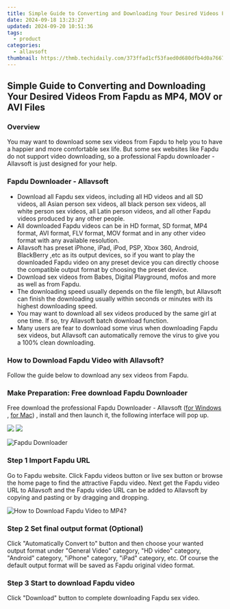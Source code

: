 ```yaml
---
title: Simple Guide to Converting and Downloading Your Desired Videos From Fapdu as MP4, MOV or AVI Files
date: 2024-09-18 13:23:27
updated: 2024-09-20 10:51:36
tags:
  - product
categories:
  - allavsoft
thumbnail: https://thmb.techidaily.com/373ffad1cf53faed0d680dfb4d0a7667079f49182ce78c94936651febf489146.jpg
---
```


## Simple Guide to Converting and Downloading Your Desired Videos From Fapdu as MP4, MOV or AVI Files

### Overview

You may want to download some sex videos from Fapdu to help you to have a happier and more comfortable sex life. But some sex websites like Fapdu do not support video downloading, so a professional Fapdu downloader - Allavsoft is just designed for your help.

### Fapdu Downloader - Allavsoft

* Download all Fapdu sex videos, including all HD videos and all SD videos, all Asian person sex videos, all black person sex videos, all white person sex videos, all Latin person videos, and all other Fapdu videos produced by any other people.
* All downloaded Fapdu videos can be in HD format, SD format, MP4 format, AVI format, FLV format, MOV format and in any other video format with any available resolution.
* Allavsoft has preset iPhone, iPad, iPod, PSP, Xbox 360, Android, BlackBerry ,etc as its output devices, so if you want to play the downloaded Fapdu video on any preset device you can directly choose the compatible output format by choosing the preset device.
* Download sex videos from Babes, Digital Playground, mofos and more as well as from Fapdu.
* The downloading speed usually depends on the file length, but Allavsoft can finish the downloading usually within seconds or minutes with its highest downloading speed.
* You may want to download all sex videos produced by the same girl at one time. If so, try Allavsoft batch download function.
* Many users are fear to download some virus when downloading Fapdu sex videos, but Allavsoft can automatically remove the virus to give you a 100% clean downloading.

### How to Download Fapdu Video with Allavsoft?

Follow the guide below to download any sex videos from Fapdu.

### Make Preparation: Free download Fapdu Downloader

Free download the professional Fapdu Downloader - Allavsoft ([for Windows](https://tools.techidaily.com/allavsoft/products/) , [for Mac](https://tools.techidaily.com/allavsoft/products/)) , install and then launch it, the following interface will pop up.

[![](https://www.allavsoft.com/how-to/../images/how-to/free-download-win.jpg)](https://tools.techidaily.com/allavsoft/products/) [![](https://www.allavsoft.com/how-to/../images/how-to/free-download-mac.jpg)](https://tools.techidaily.com/allavsoft/products/)

![Fapdu Downloader](https://www.allavsoft.com/how-to/../images/allavsoft/screen-shot-600.jpg)

### Step 1 Import Fapdu URL

Go to Fapdu website. Click Fapdu videos button or live sex button or browse the home page to find the attractive Fapdu video. Next get the Fapdu video URL to Allavsoft and the Fapdu video URL can be added to Allavsoft by copying and pasting or by dragging and dropping.

![How to Download Fapdu Video to MP4?](https://www.allavsoft.com/how-to/../images/how-to/download-rtmp-video/download-rtmp-video.jpg)

### Step 2 Set final output format (Optional)

Click "Automatically Convert to" button and then choose your wanted output format under "General Video" category, "HD video" category, "Android" category, "iPhone" category, "iPad" category, etc. Of course the default output format will be saved as Fapdu original video format.

### Step 3 Start to download Fapdu video

Click "Download" button to complete downloading Fapdu sex video.

<ins class="adsbygoogle"
     style="display:block"
     data-ad-format="autorelaxed"
     data-ad-client="ca-pub-7571918770474297"
     data-ad-slot="1223367746"></ins>



<ins class="adsbygoogle"
     style="display:block"
     data-ad-client="ca-pub-7571918770474297"
     data-ad-slot="8358498916"
     data-ad-format="auto"
     data-full-width-responsive="true"></ins>
